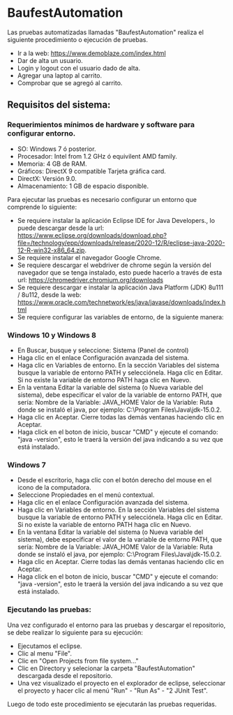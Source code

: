 # BaufestAutomation
Las pruebas automatizadas llamadas "BaufestAutomation" realiza el siguiente procedimiento o ejecución de pruebas.

-  Ir a la web: https://www.demoblaze.com/index.html
-  Dar de alta un usuario.
-  Login y logout con el usuario dado de alta.
-  Agregar una laptop al carrito.
-  Comprobar que se agregó al carrito.

## Requisitos del sistema:

### Requerimientos mínimos de hardware y software para configurar entorno.
- SO: Windows 7 ó posterior.
- Procesador: Intel from 1.2 GHz ó equivilent AMD family.
- Memoria: 4 GB de RAM.
- Gráficos: DirectX 9 compatible Tarjeta gráfica card.
- DirectX: Versión 9.0.
- Almacenamiento: 1 GB de espacio disponible.

Para ejecutar las pruebas es necesario configurar un entorno que comprende lo siguiente:

- Se requiere instalar la aplicación Eclipse IDE for Java Developers., lo puede descargar desde la url: https://www.eclipse.org/downloads/download.php?file=/technology/epp/downloads/release/2020-12/R/eclipse-java-2020-12-R-win32-x86_64.zip.
- Se requiere instalar el navegador Google Chrome.
- Se requiere descargar el webdriver de chrome según la versión del navegador que se tenga instalado, esto puede hacerlo a través de esta url: https://chromedriver.chromium.org/downloads
- Se requiere descargar e instalar la aplicación Java Platform (JDK) 8u111 / 8u112, desde la web: https://www.oracle.com/technetwork/es/java/javase/downloads/index.html
- Se requiere configurar las variables de entorno, de la siguiente manera:

### Windows 10 y Windows 8
- En Buscar, busque y seleccione: Sistema (Panel de control)
- Haga clic en el enlace Configuración avanzada del sistema.
- Haga clic en Variables de entorno. En la sección Variables del sistema busque la variable de entorno PATH y selecciónela. Haga clic en Editar. Si no existe la variable de entorno PATH haga clic en Nuevo.
- En la ventana Editar la variable del sistema (o Nueva variable del sistema), debe especificar el valor de la variable de entorno PATH, que sería:
	Nombre de la Variable: JAVA_HOME
	Valor de la Variable: Ruta donde se instaló el java, por ejemplo: C:\Program Files\Java\jdk-15.0.2.
- Haga clic en Aceptar. Cierre todas las demás ventanas haciendo clic en Aceptar.
- Haga click en el boton de inicio, buscar "CMD" y ejecute el comando: "java -version", esto le traerá la versión del java indicando a su vez que está instalado.

### Windows 7
- Desde el escritorio, haga clic con el botón derecho del mouse en el icono de la computadora.
- Seleccione Propiedades en el menú contextual.
- Haga clic en el enlace Configuración avanzada del sistema.
- Haga clic en Variables de entorno. En la sección Variables del sistema busque la variable de entorno PATH y selecciónela. Haga clic en Editar. Si no existe la variable de entorno PATH haga clic en Nuevo.
- En la ventana Editar la variable del sistema (o Nueva variable del sistema), debe especificar el valor de la variable de entorno PATH, que sería:
	Nombre de la Variable: JAVA_HOME
	Valor de la Variable: Ruta donde se instaló el java, por ejemplo: C:\Program Files\Java\jdk-15.0.2.
- Haga clic en Aceptar. Cierre todas las demás ventanas haciendo clic en Aceptar.
- Haga click en el boton de inicio, buscar "CMD" y ejecute el comando: "java -version", esto le traerá la versión del java indicando a su vez que está instalado.

### Ejecutando las pruebas:
Una vez configurado el entorno para las pruebas y descargar el repositorio, se debe realizar lo siguiente para su ejecución: 

- Ejecutamos el eclipse.
- Clic al menu "File".
- Clic en "Open Projects from file system..."
- Clic en Directory y selecionar la carpeta "BaufestAutomation" descargada desde el repositorio.
- Una vez visualizado el proyecto en el explorador de eclipse, seleccionar el proyecto y hacer clic al menú "Run" - "Run As" - "2 JUnit Test".

Luego de todo este procedimiento se ejecutarán las pruebas requeridas.